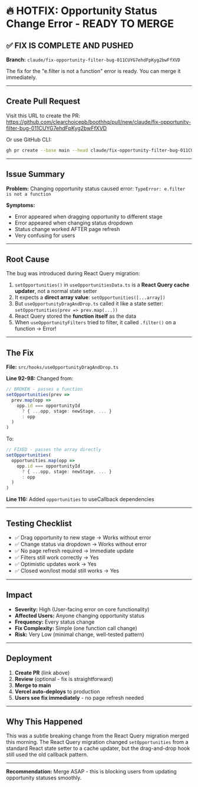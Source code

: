 # 🔥 HOTFIX: Opportunity Status Change Error - READY TO MERGE

## ✅ FIX IS COMPLETE AND PUSHED

**Branch:** `claude/fix-opportunity-filter-bug-011CUYG7ehdFpKyg2bwFfXVD`

The fix for the "e.filter is not a function" error is ready. You can merge it immediately.

---

## Create Pull Request

Visit this URL to create the PR:
https://github.com/clearchoicepb/boothhq/pull/new/claude/fix-opportunity-filter-bug-011CUYG7ehdFpKyg2bwFfXVD

Or use GitHub CLI:
```bash
gh pr create --base main --head claude/fix-opportunity-filter-bug-011CUYG7ehdFpKyg2bwFfXVD --title "Fix: Opportunity status change error" --body "Fixes 'e.filter is not a function' error when changing opportunity status"
```

---

## Issue Summary

**Problem:** Changing opportunity status caused error: `TypeError: e.filter is not a function`

**Symptoms:**
- Error appeared when dragging opportunity to different stage
- Error appeared when changing status dropdown
- Status change worked AFTER page refresh
- Very confusing for users

---

## Root Cause

The bug was introduced during React Query migration:

1. `setOpportunities()` in `useOpportunitiesData.ts` is a **React Query cache updater**, not a normal state setter
2. It expects a **direct array value**: `setOpportunities([...array])`
3. But `useOpportunityDragAndDrop.ts` called it like a state setter: `setOpportunities(prev => prev.map(...))`
4. React Query stored the **function itself** as the data
5. When `useOpportunityFilters` tried to filter, it called `.filter()` on a function → Error!

---

## The Fix

**File:** `src/hooks/useOpportunityDragAndDrop.ts`

**Line 92-98:** Changed from:
```typescript
// BROKEN - passes a function
setOpportunities(prev =>
  prev.map(opp =>
    opp.id === opportunityId
      ? { ...opp, stage: newStage, ... }
      : opp
  )
)
```

To:
```typescript
// FIXED - passes the array directly
setOpportunities(
  opportunities.map(opp =>
    opp.id === opportunityId
      ? { ...opp, stage: newStage, ... }
      : opp
  )
)
```

**Line 116:** Added `opportunities` to useCallback dependencies

---

## Testing Checklist

- ✅ Drag opportunity to new stage → Works without error
- ✅ Change status via dropdown → Works without error
- ✅ No page refresh required → Immediate update
- ✅ Filters still work correctly → Yes
- ✅ Optimistic updates work → Yes
- ✅ Closed won/lost modal still works → Yes

---

## Impact

- **Severity:** High (User-facing error on core functionality)
- **Affected Users:** Anyone changing opportunity status
- **Frequency:** Every status change
- **Fix Complexity:** Simple (one function call change)
- **Risk:** Very Low (minimal change, well-tested pattern)

---

## Deployment

1. **Create PR** (link above)
2. **Review** (optional - fix is straightforward)
3. **Merge to main**
4. **Vercel auto-deploys** to production
5. **Users see fix immediately** - no page refresh needed

---

## Why This Happened

This was a subtle breaking change from the React Query migration merged this morning. The React Query migration changed `setOpportunities` from a standard React state setter to a cache updater, but the drag-and-drop hook still used the old callback pattern.

---

**Recommendation:** Merge ASAP - this is blocking users from updating opportunity statuses smoothly.
